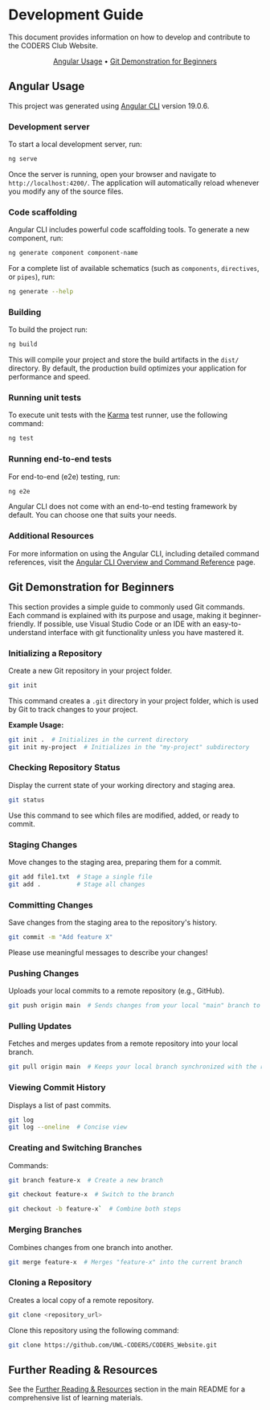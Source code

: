 # Development Guide

This document provides information on how to develop and contribute to the CODERS Club Website.

<p align="center">
 <a href="#angular-usage">Angular Usage</a> &bull; <a href="#git-demonstration-for-beginners">Git Demonstration for Beginners</a>
</p>

## Angular Usage

This project was generated using [Angular CLI](https://github.com/angular/angular-cli) version 19.0.6.

### Development server

To start a local development server, run:

```bash
ng serve
```

Once the server is running, open your browser and navigate to `http://localhost:4200/`. The application will automatically reload whenever you modify any of the source files.

### Code scaffolding

Angular CLI includes powerful code scaffolding tools. To generate a new component, run:

```bash
ng generate component component-name
```

For a complete list of available schematics (such as `components`, `directives`, or `pipes`), run:

```bash
ng generate --help
```

### Building

To build the project run:

```bash
ng build
```

This will compile your project and store the build artifacts in the `dist/` directory. By default, the production build optimizes your application for performance and speed.

### Running unit tests

To execute unit tests with the [Karma](https://karma-runner.github.io) test runner, use the following command:

```bash
ng test
```

### Running end-to-end tests

For end-to-end (e2e) testing, run:

```bash
ng e2e
```

Angular CLI does not come with an end-to-end testing framework by default. You can choose one that suits your needs.

### Additional Resources

For more information on using the Angular CLI, including detailed command references, visit the [Angular CLI Overview and Command Reference](https://angular.dev/tools/cli) page.

## Git Demonstration for Beginners

This section provides a simple guide to commonly used Git commands. Each command is explained with its purpose and usage, making it beginner-friendly. If possible, use Visual Studio Code or an IDE with an easy-to-understand interface with git functionality unless you have mastered it.

### Initializing a Repository

Create a new Git repository in your project folder.

```bash
git init
```

This command creates a `.git` directory in your project folder, which is used by Git to track changes to your project.

**Example Usage:**

```bash
git init .  # Initializes in the current directory
git init my-project  # Initializes in the "my-project" subdirectory
```

### Checking Repository Status

Display the current state of your working directory and staging area.

```bash
git status
```

Use this command to see which files are modified, added, or ready to commit.

### Staging Changes

Move changes to the staging area, preparing them for a commit.

```bash
git add file1.txt  # Stage a single file
git add .          # Stage all changes
```

### Committing Changes

Save changes from the staging area to the repository's history.

```bash
git commit -m "Add feature X"
```

Please use meaningful messages to describe your changes!

### Pushing Changes

Uploads your local commits to a remote repository (e.g., GitHub).

```bash
git push origin main  # Sends changes from your local "main" branch to the remote
```

### Pulling Updates

Fetches and merges updates from a remote repository into your local branch.

```bash
git pull origin main  # Keeps your local branch synchronized with the remote
```

### Viewing Commit History

Displays a list of past commits.

```bash
git log
git log --oneline  # Concise view
```

### Creating and Switching Branches

Commands:

```bash
git branch feature-x  # Create a new branch
```

```bash
git checkout feature-x  # Switch to the branch
```

```bash
git checkout -b feature-x`  # Combine both steps
```

### Merging Branches
Combines changes from one branch into another.

```bash
git merge feature-x  # Merges "feature-x" into the current branch
```

### Cloning a Repository

Creates a local copy of a remote repository.

```bash
git clone <repository_url>
```

Clone this repository using the following command:

```bash
git clone https://github.com/UWL-CODERS/CODERS_Website.git
```

## Further Reading & Resources

See the [Further Reading & Resources](#further-reading--resources) section in the main README for a comprehensive list of learning materials.